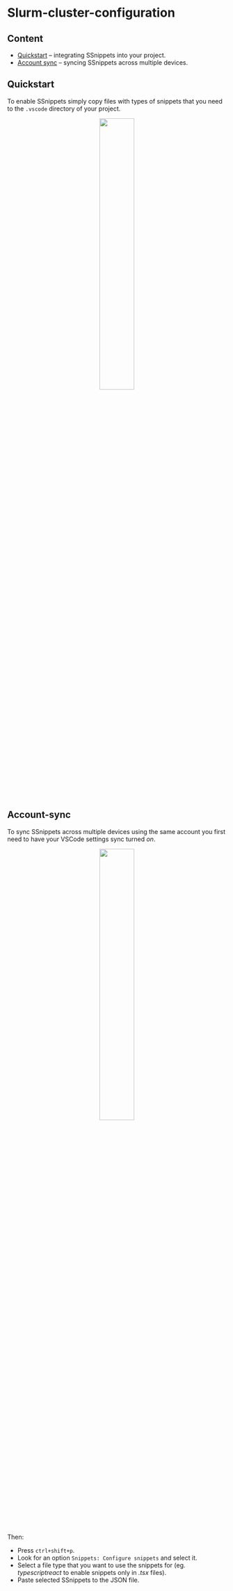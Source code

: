 # Slurm-cluster-configuration

## Content
- [Quickstart](#Quickstart) – integrating SSnippets into your project.
- [Account sync](#Account-sync) – syncing SSnippets across multiple devices.

## Quickstart
To enable SSnippets simply copy files with types of snippets that you need to the `.vscode` directory of your project.

<p align="center"><img src="https://github.com/user-attachments/assets/041f87e9-8b20-4953-8acc-38293dc21dac" width="40%"></p>

## Account-sync
To sync SSnippets across multiple devices using the same account you first need to have your VSCode settings sync turned _on_.

<p align="center"><img src="https://github.com/user-attachments/assets/53525fbb-eebb-4612-a076-bf4246f3a49d" width="40%"></p>

Then:
* Press `ctrl+shift+p`.
* Look for an option `Snippets: Configure snippets` and select it.
* Select a file type that you want to use the snippets for (eg. _typescriptreact_ to enable snippets only in _.tsx_ files).
* Paste selected SSnippets to the JSON file.
